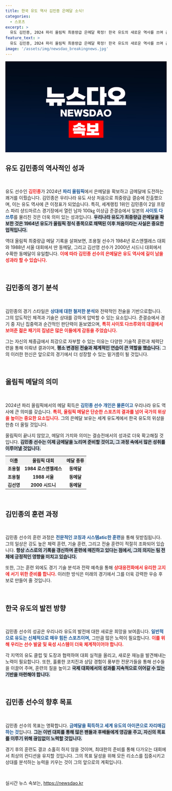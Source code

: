 ```yaml
---
title: 한국 유도 역사 김민종 은메달 소식!
categories:
  - 스포츠
excerpt: >
  유도 김민종, 2024 파리 올림픽 최중량급 은메달 확정! 한국 유도의 새로운 역사를 쓰며 금메달 도전에 나선다. 이제 그의 다음 목표는 무엇일까? 클릭해 자세히 알아보세요!
feature_text: >
  유도 김민종, 2024 파리 올림픽 최중량급 은메달 확정! 한국 유도의 새로운 역사를 쓰며 금메달 도전에 나선다. 이제 그의 다음 목표는 무엇일까? 클릭해 자세히 알아보세요!
image: '/assets/img/newsdao_breakingnews.jpg'
---
```


<p><img src="/assets/img/newsdao_breakingnews.jpg" alt="ontimetimes 속보" /></p>

<h2 data-ke-size="size26">유도 김민종의 역사적인 성과</h2>

<p data-ke-size="size16">&nbsp;</p>

<p>유도 선수인 <b><span style="color: #ee2323;">김민종</span></b>가 2024년 <b><span style="color: #1a5490;">파리 올림픽</span></b>에서 은메달을 확보하고 금메달에 도전하는 쾌거를 이뤘습니다. 김민종은 우리나라 유도 사상 처음으로 최중량급 결승에 진출했으며, 이는 유도 역사에 큰 이정표가 되었습니다. 특히, 세계랭킹 1위인 김민종이 2일 프랑스 파리 샹드마르스 경기장에서 열린 남자 100㎏ 이상급 준결승에서 일본의 <b><span style="color: #1a5490;">사이토 다쓰루</span></b>를 물리친 것은 더욱 의미 있는 성과입니다. <b><span style="background-color: #21538527;">우리나라 유도가 최중량급 은메달을 확보한 것은 1964년 유도가 올림픽 정식 종목으로 채택된 이후 처음이라는 사실은 중요한 업적입니다.</span></b> </p>

<p>역대 올림픽 최중량급 메달 기록을 살펴보면, 조용철 선수가 1984년 로스앤젤레스 대회와 1988년 서울 대회에서 딴 동메달, 그리고 김선영 선수가 2000년 시드니 대회에서 수확한 동메달이 유일합니다. <b><span style="color: #ee2323;">이에 따라 김민종 선수의 은메달은 유도 역사에 길이 남을 성과라 할 수 있습니다.</span></b></p>

<p data-ke-size="size16">&nbsp;</p>

<h2 data-ke-size="size26">김민종의 경기 분석</h2>

<p data-ke-size="size16">&nbsp;</p>

<p>김민종의 경기 스타일은 <b><span style="color: #1a5490;">상대에 대한 철저한 분석</span></b>와 전략적인 전술을 기반으로합니다. 그의 압도적인 체격과 기술은 상대를 강하게 압박할 수 있는 요소입니다. 준결승에서 경기 중 지닌 집중력과 순간적인 판단력이 돋보였으며, <b><span style="color: #ee2323;">특히 사이토 다쓰루와의 대결에서 보여준 젊은 패기의 집념은 많은 이들에게 감동을 주었습니다.</span></b></p>

<p>그는 자신의 체중급에서 최강으로 자부할 수 있는 이유는 다양한 기술적 훈련과 체력단련을 통해 이뤄낸 결과이며, <b><span style="background-color: #21538527;">평소 변경된 전술과 체계적인 연습이 큰 역할을 했습니다.</span></b> 그의 이러한 헌신은 앞으로의 경기에서 더 성장할 수 있는 밑거름이 될 것입니다.</p>

<p data-ke-size="size16">&nbsp;</p>

<h2 data-ke-size="size26">올림픽 메달의 의미</h2>

<p data-ke-size="size16">&nbsp;</p>

<p>2024년 파리 올림픽에서의 메달 획득은 <b><span style="color: #1a5490;">김민종 선수 개인은 물론이고</span></b> 우리나라 유도 역사에 큰 의미를 갖습니다. <b><span style="color: #ee2323;">특히, 올림픽 메달은 단순한 스포츠의 결과를 넘어 국가의 위상을 높이는 중요한 요소입니다.</span></b> 그의 은메달 보유는 세계 유도계에서 한국 유도의 위상을 한층 더 올릴 것입니다. </p>

<p>올림픽이 끝나지 않았고, 메달의 가치와 의미는 결승전에서의 성과로 더욱 확고해질 것입니다. <b><span style="background-color: #21538527;">김민종 선수는 이제 금메달을 노리며 준비할 것이고, 그 과정 속에서 많은 성취를 이루어낼 것입니다.</span></b></p>

<table style="border-collapse: collapse; border-spacing: 0; width: 100%;">
  <tr>
    <th style="text-align: center; background-color: #f2f2f2;">이름</th>
    <th style="text-align: center; background-color: #f2f2f2;">올림픽 대회</th>
    <th style="text-align: center; background-color: #f2f2f2;">메달 종류</th>
  </tr>
  <tr>
    <td style="text-align: center; height: 17px;"><b>조용철</b></td>
    <td style="text-align: center; height: 17px;"><b>1984 로스앤젤레스</b></td>
    <td style="text-align: center; height: 17px;"><b>동메달</b></td>
  </tr>
  <tr>
    <td style="text-align: center; height: 17px;"><b>조용철</b></td>
    <td style="text-align: center; height: 17px;"><b>1988 서울</b></td>
    <td style="text-align: center; height: 17px;"><b>동메달</b></td>
  </tr>
  <tr>
    <td style="text-align: center; height: 17px;"><b>김선영</b></td>
    <td style="text-align: center; height: 17px;"><b>2000 시드니</b></td>
    <td style="text-align: center; height: 17px;"><b>동메달</b></td>
  </tr>
</table>

<p data-ke-size="size16">&nbsp;</p>

<h2 data-ke-size="size26">김민종의 훈련 과정</h2>

<p data-ke-size="size16">&nbsp;</p>

<p>김민종 선수의 훈련 과정은 <b><span style="color: #1a5490;">전문적인 코칭과 시스템atic한 훈련</span></b>을 통해 뒷받침됩니다. 그의 일상은 강도 높은 체력 훈련, 기술 훈련, 그리고 전술 훈련이 적절히 조화되어 있습니다. <b><span style="background-color: #21538527;">항상 스스로의 기록을 갱신하며 훈련에 매진하고 있다는 점에서, 그의 의지는 팀 전체에 긍정적인 영향을 미치고 있습니다.</span></b></p>

<p>또한, 그는 훈련 외에도 경기 기술 분석과 전략 예측을 통해 <b><span style="color: #ee2323;">상대응전화에서 유리한 고지에 서기 위한 준비를 합니다.</span></b> 이러한 방식은 미래의 경기에서 그를 더욱 강력한 우승 후보로 만들어 줄 것입니다.</p>

<p data-ke-size="size16">&nbsp;</p>

<h2 data-ke-size="size26">한국 유도의 발전 방향</h2>

<p data-ke-size="size16">&nbsp;</p>

<p>김민종 선수의 성공은 우리나라 유도의 발전에 대한 새로운 희망을 보여줍니다. <b><span style="color: #1a5490;">일반적으로 유도는 신체적으로 매우 힘든 스포츠이며,</span></b> 그만큼 많은 노력이 필요합니다. <b><span style="color: #ee2323;">이를 위해 우리는 선수 발굴 및 육성 시스템이 더욱 체계적이어야 합니다.</span></b></p>

<p>각 지역의 유도 클럽 및 도장과 협력하여 대회 실적을 올리고, 새로운 재능을 발견해내는 노력이 필요합니다. 또한, 훌륭한 코치진과 상담 경험이 풍부한 전문가들을 통해 선수들을 이끌어 주며, 훈련의 질을 높이고 <b><span style="background-color: #21538527;">국제 대회에서의 성과를 지속적으로 이어갈 수 있는 기반을 마련해야 합니다.</span></b></p>

<p data-ke-size="size16">&nbsp;</p>

<h2 data-ke-size="size26">김민종 선수의 향후 목표</h2>

<p data-ke-size="size16">&nbsp;</p>

<p>김민종 선수의 목표는 명확합니다. <b><span style="color: #1a5490;">금메달을 획득하고 세계 유도의 아이콘으로 자리매김하는 것</span></b>입니다. <b><span style="background-color: #21538527;">그는 이번 대회를 통해 많은 팬들과 후배들에게 영감을 주고, 자신의 목표를 이루기 위해 끊임없이 노력할 것입니다.</span></b> </p>

<p>경기 후의 훈련도 결코 소홀히 하지 않을 것이며, 최대한의 준비를 통해 다가오는 대회에서 최상의 컨디션을 유지할 것입니다. 그의 목표 달성을 위해 모든 리소스를 집중시키고 상대를 분석하는 능력을 키우는 것이 그의 앞으로의 계획입니다.</p>

<p data-ke-size="size16">&nbsp;</p>
실시간 뉴스 속보는, <a href="https://newsdao.kr" rel="dofollow">https://newsdao.kr</a>


